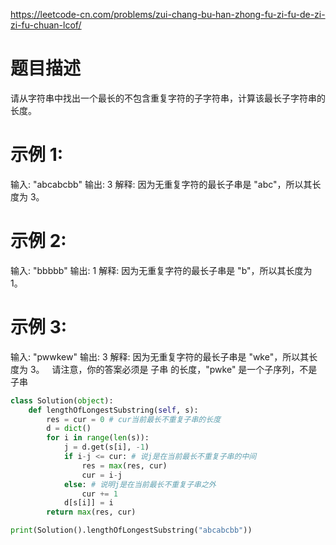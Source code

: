 https://leetcode-cn.com/problems/zui-chang-bu-han-zhong-fu-zi-fu-de-zi-zi-fu-chuan-lcof/
# 题目描述
请从字符串中找出一个最长的不包含重复字符的子字符串，计算该最长子字符串的长度。

# 示例 1:
输入: "abcabcbb"
输出: 3 
解释: 因为无重复字符的最长子串是 "abc"，所以其长度为 3。

# 示例 2:
输入: "bbbbb"
输出: 1
解释: 因为无重复字符的最长子串是 "b"，所以其长度为 1。

# 示例 3:
输入: "pwwkew"
输出: 3
解释: 因为无重复字符的最长子串是 "wke"，所以其长度为 3。
     请注意，你的答案必须是 子串 的长度，"pwke" 是一个子序列，不是子串

```python
class Solution(object):
    def lengthOfLongestSubstring(self, s):
        res = cur = 0 # cur当前最长不重复子串的长度
        d = dict()
        for i in range(len(s)):
            j = d.get(s[i], -1)
            if i-j <= cur: # 说j是在当前最长不重复子串的中间
                res = max(res, cur)
                cur = i-j
            else: # 说明j是在当前最长不重复子串之外
                cur += 1
            d[s[i]] = i
        return max(res, cur)

print(Solution().lengthOfLongestSubstring("abcabcbb"))
```